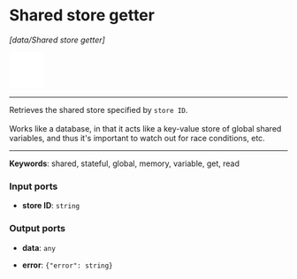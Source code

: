 # Shared store getter

_[data/Shared store getter]_

![icon](</assets/icons/11e997ab-33d0-473a-aa56-1e2fe4d30d5c.png>)

---

Retrieves the shared store specified by `store ID`.<br>
<br>
Works like a database, in that it acts like a key-value store of global shared variables, and thus it's important to watch out for race conditions, etc.<br>

---

__Keywords__: shared, stateful, global, memory, variable, get, read

### Input ports

* __store ID__: ` string `

### Output ports

* __data__: ` any `


* __error__: ` {"error": string} `

